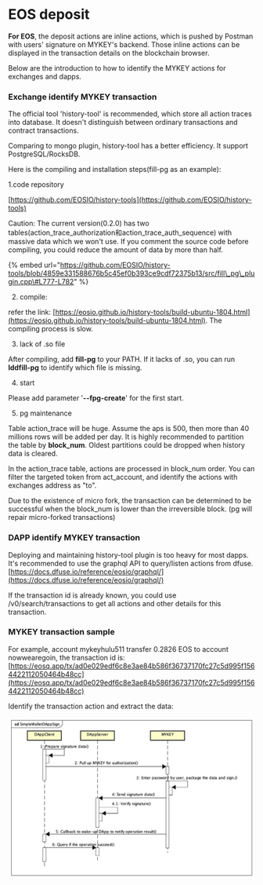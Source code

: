 # EOS deposit

**For EOS**, the deposit actions are inline actions, which is pushed by Postman with users' signature on MYKEY's backend. Those inline actions can be displayed in the transaction details on the blockchain browser.

Below are the introduction to how to identify the MYKEY actions for exchanges and dapps. 

### Exchange identify MYKEY transaction

The official tool 'history-tool' is recommended, which store all action traces into database. It doesn't distinguish between ordinary transactions and contract transactions.

Comparing to mongo plugin, history-tool has a better efficiency. It support PostgreSQL/RocksDB.

Here is the compiling and installation steps\(fill-pg as an example\):

1.code repository

[https://github.com/EOSIO/history-tools](https://github.com/EOSIO/history-tools)

Caution: The current version\(0.2.0\) has two tables\(action\_trace\_authorization和action\_trace\_auth\_sequence\) with massive data which we won't use. If you comment the source code before compiling, you could reduce the amount of data by more than half.

{% embed url="https://github.com/EOSIO/history-tools/blob/4859e331588676b5c45ef0b393ce9cdf72375b13/src/fill\_pg\_plugin.cpp\#L777-L782" %}

2. compile:

refer the link: [https://eosio.github.io/history-tools/build-ubuntu-1804.html](https://eosio.github.io/history-tools/build-ubuntu-1804.html).  The compiling process is slow.

3. lack of .so file

After compiling, add **fill-pg** to your PATH.  If it lacks of .so, you can run **lddfill-pg** to identify which file is missing.

4. start

Please add parameter '**--fpg-create**' for the first start.

5. pg maintenance

Table action\_trace will be huge. Assume the aps is 500, then more than 40 millions rows will be added per day. It is highly recommended to partition the table by **block\_num**.  Oldest partitions could be dropped when history data is cleared. 

In the action\_trace table, actions are processed in block\_num order. You can filter the targeted token from act\_account, and identify the actions with exchanges address as "to".

Due to the existence of micro fork, the transaction can be determined to be successful when the block\_num is lower than the irreversible block. \(pg will repair micro-forked transactions\)



### DAPP identify MYKEY transaction

Deploying and maintaining history-tool plugin is too heavy for most dapps. It's recommended to use the graphql API to query/listen actions from dfuse. [https://docs.dfuse.io/reference/eosio/graphql/](https://docs.dfuse.io/reference/eosio/graphql/)

If the transaction id is already known, you could use /v0/search/transactions to get all actions and other details for this transaction.

### MYKEY transaction sample

For example, account mykeyhulu511 transfer  0.2826 EOS to account nowwearegoin, the transaction id is: [https://eosq.app/tx/ad0e029edf6c8e3ae84b586f36737170fc27c5d995f1564422112050464b48cc](https://eosq.app/tx/ad0e029edf6c8e3ae84b586f36737170fc27c5d995f1564422112050464b48cc)

Identify the transaction action and extract the data:

![](../../.gitbook/assets/image%20%286%29.png)

